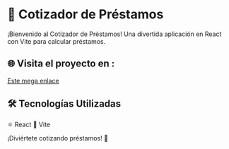 # 🚀 Cotizador de Préstamos

¡Bienvenido al Cotizador de Préstamos! Una divertida aplicación en React con Vite para calcular préstamos.

## 🌐 Visita el proyecto en :
[Este mega enlace]([URL](https://leafy-croissant-385175.netlify.app))

## 🛠️ Tecnologías Utilizadas
⚛️ React
🚀 Vite

¡Diviértete cotizando préstamos! 🎉
